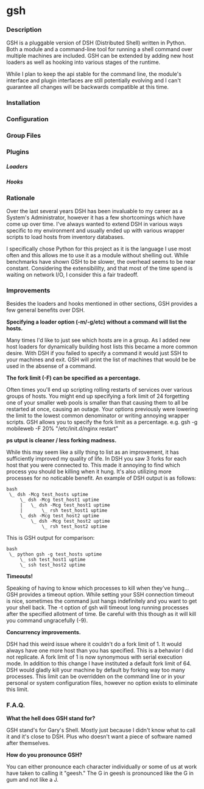 # gsh

### Description

GSH is a pluggable version of DSH (Distributed Shell) written in Python. Both
a module and a command-line tool for running a shell command over multiple
machines are included. GSH can be extended by adding new host loaders as well
as hooking into various stages of the runtime.

While I plan to keep the api stable for the command line, the module's interface
and plugin interfaces are still potentially evolving and I can't guarantee all
changes will be backwards compatible at this time.

### Installation

### Configuration

### Group Files

### Plugins

##### Loaders

##### Hooks

### Rationale

Over the last several years DSH has been invaluable to my career as a System's
Administrator, however it has a few shortcomings which have come up over time.
I've always wanted to extend DSH in various ways specific to my environment
and usually ended up with various wrapper scripts to load hosts from inventory
databases.

I specifically chose Python for this project as it is the language I use most
often and this allows me to use it as a module without shelling out. While
benchmarks have shown GSH to be slower, the overhead seems to be near
constant. Considering the extensibililty, and that most of the time spend is
waiting on network I/O, I consider this a fair tradeoff.

### Improvements

Besides the loaders and hooks mentioned in other sections, GSH provides a few
general benefits over DSH.

__Specifying a loader option (-m/-g/etc) without a command will list the hosts.__

Many times I'd like to just see which hosts are in a group. As I added new host
loaders for dynamically building host lists this became a more common desire.
With DSH if you failed to specify a command it would just SSH to your machines
and exit. GSH will print the list of machines that would be be used in the
absense of a command.


__The fork limit (-F) can be specified as a percentage.__

Often times you'll end up scripting rolling restarts of services over various
groups of hosts. You might end up specifying a fork limit of 24 forgetting one
of your smaller web pools is smaller than that causing them to all be
restarted at once, causing an outage. Your options previously were lowering
the limit to the lowest common denominator or writing annoying wrapper scripts.
GSH allows you to specify the fork limit as a percentage.
e.g. gsh -g mobileweb -F 20% "/etc/init.d/nginx restart"


__ps utput is cleaner / less forking madness.__

While this may seem like a silly thing to list as an improvement, it has
sufficiently improved my quality of life. In DSH you saw 3 forks for each
host that you were connected to. This made it annoying to find which process
you should be killing when it hung. It's also utilizing more processes for
no noticable benefit. An example of DSH output is as follows:

```
bash
 \_ dsh -Mcg test_hosts uptime
     \_ dsh -Mcg test_host1 uptime
     |   \_ dsh -Mcg test_host1 uptime
     |       \_ rsh test_host1 uptime
     \_ dsh -Mcg test_host2 uptime
         \_ dsh -Mcg test_host2 uptime
             \_ rsh test_host2 uptime

```

This is GSH output for comparison:

```
bash
 \_ python gsh -g test_hosts uptime
     \_ ssh test_host1 uptime
     \_ ssh test_host2 uptime
```

__Timeouts!__

Speaking of having to know which processes to kill when they've hung... GSH
provides a timeout option. While setting your SSH connection timeout is nice,
sometimes the command just hangs indefinitely and you want to get your shell
back. The -t option of gsh will timeout long running processes after the
specified allotment of time. Be careful with this though as it will kill you
command ungracefully (-9).

__Concurrency improvements.__

DSH had this weird issue where it couldn't do a fork limit of 1. It would
always have one more host than you has specified. This is a behavior I
did not replicate. A fork limit of 1 is now synonymous with serial execution
mode. In addition to this change I have instituted a default fork limit of 64.
DSH would gladly kill your machine by default by forking way too many
processes. This limit can be overridden on the command line or in your
personal or system configuration files, however no option exists to
eliminate this limit.


### F.A.Q.
__What the hell does GSH stand for?__

GSH stand's for Gary's Shell. Mostly just because I didn't know what to call
it and it's close to DSH. Plus who doesn't want a piece of software named
after themselves.

__How do you pronounce GSH?__

You can either pronounce each character individually or some of us at work
have taken to calling it "geesh." The G in geesh is pronounced like the G
in gum and not like a J.

